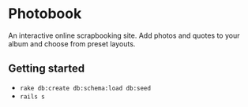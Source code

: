 Photobook
=========

An interactive online scrapbooking site. Add photos and quotes to your album
and choose from preset layouts.

Getting started
---------------

* `rake db:create db:schema:load db:seed`
* `rails s`
